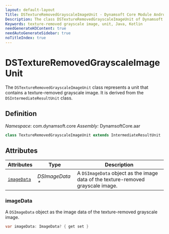 ```yaml
---
layout: default-layout
Title: DSTextureRemovedGrayscaleImageUnit - Dynamsoft Core Module Android Edition API Reference
Description: The class DSTextureRemovedGrayscaleImageUnit of Dynamsoft Core Module represents a unit that contains a texture-removed grayscale image. It is derived from the DSIntermediateResultUnit class.
Keywords: texture-removed grayscale image, unit, Java, Kotlin
needGenerateH3Content: true
needAutoGenerateSidebar: true
noTitleIndex: true
---
```


# DSTextureRemovedGrayscaleImageUnit

The `DSTextureRemovedGrayscaleImageUnit` class represents a unit that contains a texture-removed grayscale image. It is derived from the `DSIntermediateResultUnit` class.

## Definition

*Namespace*: com.dynamsoft.core
*Assembly:* DynamsoftCore.aar

```java
class TextureRemovedGrayscaleImageUnit extends IntermediateResultUnit
```

## Attributes

| Attributes | Type | Description |
| ---------- | ---- | ----------- |
| [`imageData`](#imagedata) | *DSImageData \** | A `DSImageData` object as the image data of the texture-removed grayscale image. |

### imageData

A `DSImageData` object as the image data of the texture-removed grayscale image.

```java
var imageData: ImageData? { get set }
```
